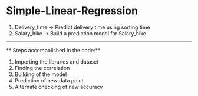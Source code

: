 # Simple-Linear-Regression
1) Delivery_time -> Predict delivery time using sorting time 
2) Salary_hike -> Build a prediction model for Salary_hike

------------------------------------------------------------
**
Steps accompolished in the code:**

 1) Importing the libraries and dataset
 2) Finding the correlation
 3) Building of the model
 4) Prediction of new data point 
 5) Alternate checking of new accuracy

